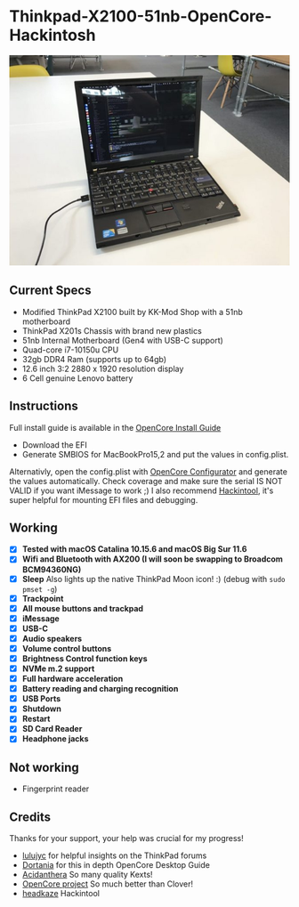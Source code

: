 # Thinkpad-X2100-51nb-OpenCore-Hackintosh

![Thinkpad X2100 hackintosh OpenCore](/thinkpad-x2100.jpg)

## Current Specs

- Modified ThinkPad X2100 built by KK-Mod Shop with a 51nb motherboard 
- ThinkPad X201s Chassis with brand new plastics
- 51nb Internal Motherboard (Gen4 with USB-C support)
- Quad-core i7-10150u CPU
- 32gb DDR4 Ram (supports up to 64gb)
- 12.6 inch 3:2 2880 x 1920 resolution display
- 6 Cell genuine Lenovo battery

## Instructions

Full install guide is available in the [OpenCore Install Guide](https://dortania.github.io/OpenCore-Install-Guide/troubleshooting/extended/kernel-issues.html#stuck-on-eb-log-exitbs-start)

- Download the EFI
- Generate SMBIOS for MacBookPro15,2 and put the values in config.plist. 

Alternativly, open the config.plist with [OpenCore Configurator](https://github.com/notiflux/OpenCore-Configurator) and generate the values automatically. Check coverage and make sure the serial IS NOT VALID if you want iMessage to work ;) I also recommend [Hackintool](https://github.com/headkaze/Hackintool), it's super helpful for mounting EFI files and debugging.

## Working

- [x] **Tested with macOS Catalina 10.15.6 and macOS Big Sur 11.6**
- [x] **Wifi and Bluetooth with AX200 (I will soon be swapping to Broadcom BCM94360NG)**
- [x] **Sleep** Also lights up the native ThinkPad Moon icon! :) (debug with `sudo pmset -g`)
- [x] **Trackpoint**
- [x] **All mouse buttons and trackpad**
- [x] **iMessage**
- [x] **USB-C**
- [x] **Audio speakers**
- [x] **Volume control buttons**
- [x] **Brightness Control function keys**
- [x] **NVMe m.2 support**
- [x] **Full hardware acceleration**
- [x] **Battery reading and charging recognition**
- [x] **USB Ports**
- [x] **Shutdown**
- [x] **Restart**
- [x] **SD Card Reader**
- [x] **Headphone jacks**

## Not working

- Fingerprint reader

## Credits

Thanks for your support, your help was crucial for my progress!

- [lulujyc](https://github.com/lulujyc/51nb-X210-Hackintosh) for helpful insights on the ThinkPad forums
- [Dortania](https://github.com/dortania) for this in depth OpenCore Desktop Guide
- [Acidanthera](https://github.com/acidanthera) So many quality Kexts!
- [OpenCore project](https://github.com/OpenCorePkg) So much better than Clover!
- [headkaze](https://github.com/headkaze) Hackintool
